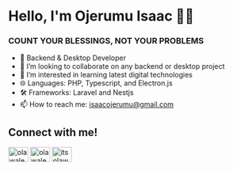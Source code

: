 <h1>Hello, I'm Ojerumu Isaac ✌🏼</h1>
<h3> COUNT YOUR BLESSINGS, NOT YOUR PROBLEMS </h3>

- 🌱 Backend & Desktop Developer
- 👯 I’m looking to collaborate on any backend or desktop project
- 👀 I’m interested in learning latest digital technologies
- 🌐 Languages: PHP, Typescript, and Electron.js
- 🛠️ Frameworks: Laravel and Nestjs
- 📫 How to reach me: isaacojerumu@gmail.com

<h2>Connect with me!</h2>

<p align="left">
<a href="https://twitter.com/realOjerIsaac" target="blank"><img align="center" src="https://raw.githubusercontent.com/rahuldkjain/github-profile-readme-generator/master/src/images/icons/Social/twitter.svg" alt="olawalemayor" height="30" width="40" /></a>
<a href="https://www.linkedin.com/in/isaac-ojerumu-304a86250/" target="blank"><img align="center" src="https://raw.githubusercontent.com/rahuldkjain/github-profile-readme-generator/master/src/images/icons/Social/linked-in-alt.svg" alt="olawale-mayor" height="30" width="40" /></a>
<a href="https://facebook.com/isaac.ojerumu" target="blank"><img align="center" src="https://raw.githubusercontent.com/rahuldkjain/github-profile-readme-generator/master/src/images/icons/Social/facebook.svg" alt="itsolawale" height="30" width="40" /></a>
</p>

